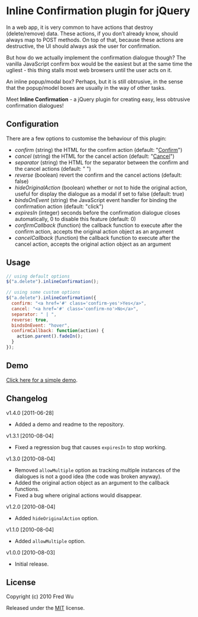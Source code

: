 # Inline Confirmation plugin for jQuery

In a web app, it is very common to have actions that destroy (delete/remove) data. These actions, if you don’t already know, should always map to POST methods. On top of that, because these actions are destructive, the UI should always ask the user for confirmation.

But how do we actually implement the confirmation dialogue though? The vanilla JavaScript confirm box would be the easiest but at the same time the ugliest - this thing stalls most web browsers until the user acts on it.

An inline popup/modal box? Perhaps, but it is still obtrusive, in the sense that the popup/model boxes are usually in the way of other tasks.

Meet __Inline Confirmation__ - a jQuery plugin for creating easy, less obtrusive confirmation dialogues!

## Configuration

There are a few options to customise the behaviour of this plugin:

- _confirm_            (string)    the HTML for the confirm action (default: "<a href='#'>Confirm</a>")
- _cancel_             (string)    the HTML for the cancel action (default: "<a href='#'>Cancel</a>")
- _separator_          (string)    the HTML for the separator between the confirm and the cancel actions (default: " ")
- _reverse_            (boolean)   revert the confirm and the cancel actions (default: false)
- _hideOriginalAction_ (boolean)   whether or not to hide the original action, useful for display the dialogue as a modal if set to false (default: true)
- _bindsOnEvent_       (string)    the JavaScript event handler for binding the confirmation action (default: "click")
- _expiresIn_          (integer)   seconds before the confirmation dialogue closes automatically, 0 to disable this feature (default: 0)
- _confirmCallback_    (function)  the callback function to execute after the confirm action, accepts the original action object as an argument
- _cancelCallback_     (function)  the callback function to execute after the cancel action, accepts the original action object as an argument


## Usage

``` js
// using default options
$("a.delete").inlineConfirmation();

// using some custom options
$("a.delete").inlineConfirmation({
  confirm: "<a href='#' class='confirm-yes'>Yes</a>",
  cancel: "<a href='#' class='confirm-no'>No</a>",
  separator: " | ",
  reverse: true,
  bindsOnEvent: "hover",
  confirmCallback: function(action) {
    action.parent().fadeIn();
  }
});
```

## Demo

[Click here for a simple demo](http://fredwu.github.com/jquery-inline-confirmation/).

## Changelog

v1.4.0 [2011-06-28]

- Added a demo and readme to the repository.

v1.3.1 [2010-08-04]

- Fixed a regression bug that causes `expiresIn` to stop working.

v1.3.0 [2010-08-04]

- Removed `allowMultiple` option as tracking multiple instances of the dialogues is not a good idea (the code was broken anyway).
- Added the original action object as an argument to the callback functions.
- Fixed a bug where original actions would disappear.

v1.2.0 [2010-08-04]

- Added `hideOriginalAction` option.

v1.1.0 [2010-08-04]

- Added `allowMultiple` option.

v1.0.0 [2010-08-03]

- Initial release.

## License

Copyright (c) 2010 Fred Wu

Released under the [MIT](http://www.opensource.org/licenses/mit-license.php) license.

